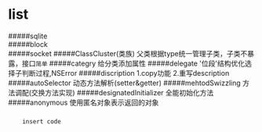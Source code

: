 # list
#####sqlite<br>
#####block<br/>
#####socket
#####ClassCluster(类族)
父类根据type统一管理子类，子类不暴露，接口`简单`
#####categry
给分类添加属性
#####delegate
'位段'结构优化选择子判断过程,NSError
#####discription
1.copy功能 2.重写description
#####autoSelector
动态方法解析(setter&getter)
#####mehtodSwizzling
方法调配(交换方法实现)
#####designatedInitializer
全能初始化方法
#####anonymous
使用匿名对象表示返回的对象
#####
```oc
    insert code
```
